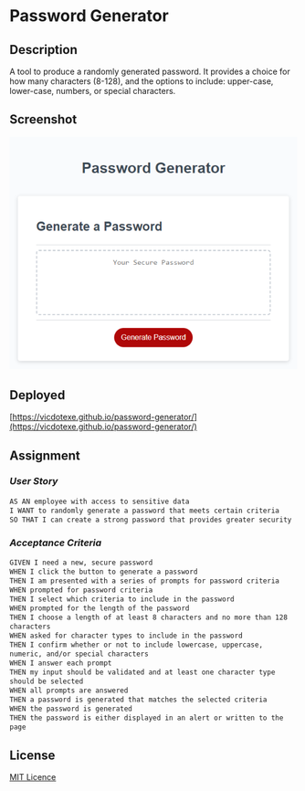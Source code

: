 # Password Generator

## Description
A tool to produce a randomly generated password. It provides a choice for how many characters (8-128), and the options to include: upper-case, lower-case, numbers, or special characters.

## Screenshot
![preview of the website!](./screenshot.PNG)
## Deployed
[https://vicdotexe.github.io/password-generator/](https://vicdotexe.github.io/password-generator/)

## Assignment
### *User Story*
```
AS AN employee with access to sensitive data
I WANT to randomly generate a password that meets certain criteria
SO THAT I can create a strong password that provides greater security
```

### *Acceptance Criteria*
```
GIVEN I need a new, secure password
WHEN I click the button to generate a password
THEN I am presented with a series of prompts for password criteria
WHEN prompted for password criteria
THEN I select which criteria to include in the password
WHEN prompted for the length of the password
THEN I choose a length of at least 8 characters and no more than 128 characters
WHEN asked for character types to include in the password
THEN I confirm whether or not to include lowercase, uppercase, numeric, and/or special characters
WHEN I answer each prompt
THEN my input should be validated and at least one character type should be selected
WHEN all prompts are answered
THEN a password is generated that matches the selected criteria
WHEN the password is generated
THEN the password is either displayed in an alert or written to the page
```

## License
[MIT Licence](https://github.com/vicdotexe/password-generator/blob/main/LICENSE)